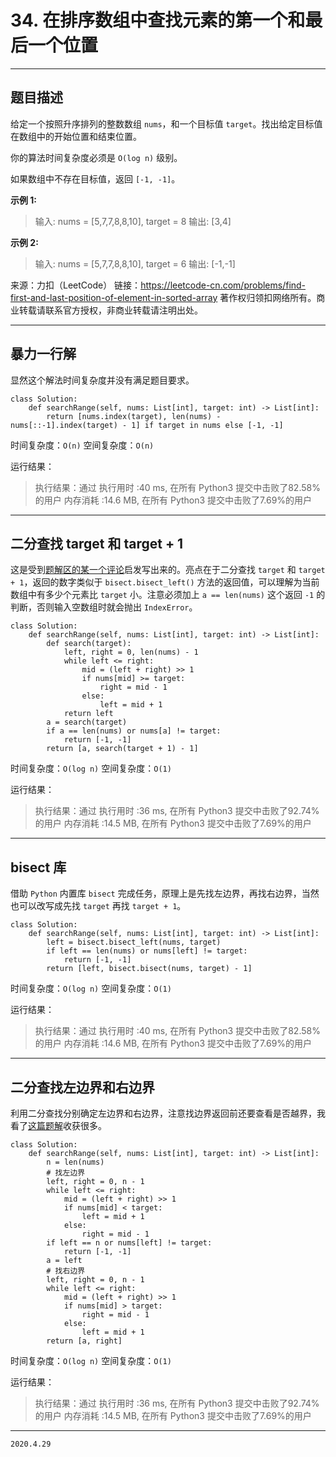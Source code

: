 # 34. 在排序数组中查找元素的第一个和最后一个位置

---

## 题目描述

给定一个按照升序排列的整数数组 `nums`，和一个目标值 `target`。找出给定目标值在数组中的开始位置和结束位置。

你的算法时间复杂度必须是 `O(log n)` 级别。

如果数组中不存在目标值，返回 `[-1, -1]`。

**示例 1:**

> 输入: nums = [5,7,7,8,8,10], target = 8
> 输出: [3,4]

**示例 2:**

> 输入: nums = [5,7,7,8,8,10], target = 6
> 输出: [-1,-1]

来源：力扣（LeetCode）
链接：https://leetcode-cn.com/problems/find-first-and-last-position-of-element-in-sorted-array
著作权归领扣网络所有。商业转载请联系官方授权，非商业转载请注明出处。

---

## 暴力一行解

显然这个解法时间复杂度并没有满足题目要求。

```python3
class Solution:
    def searchRange(self, nums: List[int], target: int) -> List[int]:
        return [nums.index(target), len(nums) - nums[::-1].index(target) - 1] if target in nums else [-1, -1]
```

时间复杂度：`O(n)`
空间复杂度：`O(n)`

运行结果：

> 执行结果：通过
> 执行用时 :40 ms, 在所有 Python3 提交中击败了82.58% 的用户
> 内存消耗 :14.6 MB, 在所有 Python3 提交中击败了7.69%的用户

---

## 二分查找 target 和 target + 1

这是受到[题解区的某一个评论](https://leetcode-cn.com/problems/find-first-and-last-position-of-element-in-sorted-array/solution/er-fen-cha-zhao-suan-fa-xi-jie-xiang-jie-by-labula/327347)启发写出来的。亮点在于二分查找 `target` 和 `target + 1`，返回的数字类似于 `bisect.bisect_left()` 方法的返回值，可以理解为当前数组中有多少个元素比 `target` 小。注意必须加上 `a == len(nums)` 这个返回 `-1` 的判断，否则输入空数组时就会抛出 `IndexError`。

```python3
class Solution:
    def searchRange(self, nums: List[int], target: int) -> List[int]:
        def search(target):
            left, right = 0, len(nums) - 1
            while left <= right:
                mid = (left + right) >> 1
                if nums[mid] >= target:
                    right = mid - 1
                else:
                    left = mid + 1
            return left
        a = search(target)
        if a == len(nums) or nums[a] != target:
            return [-1, -1]
        return [a, search(target + 1) - 1]
```

时间复杂度：`O(log n)`
空间复杂度：`O(1)`

运行结果：
> 执行结果：通过
> 执行用时 :36 ms, 在所有 Python3 提交中击败了92.74% 的用户
> 内存消耗 :14.5 MB, 在所有 Python3 提交中击败了7.69%的用户

---

## bisect 库

借助 `Python` 内置库 `bisect` 完成任务，原理上是先找左边界，再找右边界，当然也可以改写成先找 `target` 再找 `target + 1`。

```python3
class Solution:
    def searchRange(self, nums: List[int], target: int) -> List[int]:
        left = bisect.bisect_left(nums, target)
        if left == len(nums) or nums[left] != target:
            return [-1, -1]
        return [left, bisect.bisect(nums, target) - 1]
```

时间复杂度：`O(log n)`
空间复杂度：`O(1)`

运行结果：
> 执行结果：通过
> 执行用时 :40 ms, 在所有 Python3 提交中击败了82.58% 的用户
> 内存消耗 :14.6 MB, 在所有 Python3 提交中击败了7.69%的用户

---

## 二分查找左边界和右边界

利用二分查找分别确定左边界和右边界，注意找边界返回前还要查看是否越界，我看了[这篇题解](https://leetcode-cn.com/problems/find-first-and-last-position-of-element-in-sorted-array/solution/er-fen-cha-zhao-suan-fa-xi-jie-xiang-jie-by-labula/)收获很多。

```python3
class Solution:
    def searchRange(self, nums: List[int], target: int) -> List[int]:
        n = len(nums)
        # 找左边界
        left, right = 0, n - 1
        while left <= right:
            mid = (left + right) >> 1
            if nums[mid] < target:
                left = mid + 1
            else:
                right = mid - 1
        if left == n or nums[left] != target:
            return [-1, -1]
        a = left
        # 找右边界
        left, right = 0, n - 1
        while left <= right:
            mid = (left + right) >> 1
            if nums[mid] > target:
                right = mid - 1
            else:
                left = mid + 1
        return [a, right]
```

时间复杂度：`O(log n)`
空间复杂度：`O(1)`

运行结果：

> 执行结果：通过
> 执行用时 :36 ms, 在所有 Python3 提交中击败了92.74% 的用户
> 内存消耗 :14.5 MB, 在所有 Python3 提交中击败了7.69%的用户

---

`2020.4.29`
